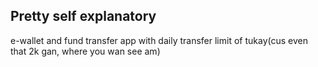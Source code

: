 ## Pretty self explanatory

e-wallet and fund transfer app with daily transfer limit of tukay(cus even that 2k gan, where you wan see am)